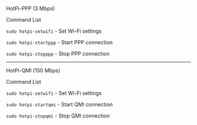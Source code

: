 HotPi-PPP (3 Mbps)

Command List

`sudo hotpi-setwifi` - Set Wi-Fi settings

`sudo hotpi-startppp` - Start PPP connection

`sudo hotpi-stopppp` - Stop PPP connection

--------------------------------------------

HotPi-QMI (150 Mbps)

Command List

`sudo hotpi-setwifi` - Set Wi-Fi settings

`sudo hotpi-startqmi` - Start QMI connection

`sudo hotpi-stopqmi` - Stop QMI connection
